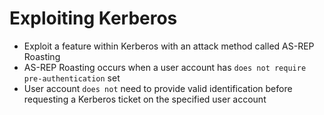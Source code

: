 # Exploiting Kerberos
- Exploit a feature within Kerberos with an attack method called AS-REP Roasting 
- AS-REP Roasting occurs when a user account has `does not require pre-authentication` set
- User account `does not` need to provide valid identification before requesting a Kerberos ticket on the specified user account